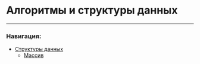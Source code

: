 # Алгоритмы и структуры данных
***
### Навигация:
* [Структуры данных](https://github.com/vktadm/algorithms/blob/426eb69ef9f155a9f4c99142fd74cfdf6d1e10ff/data_structures)
  * [Массив](https://github.com/vktadm/algorithms/blob/426eb69ef9f155a9f4c99142fd74cfdf6d1e10ff/data_structures/array)
